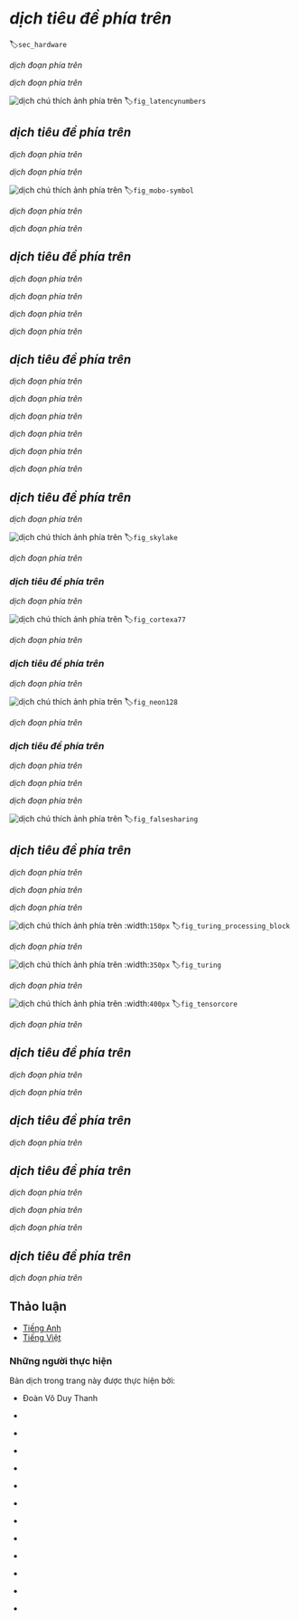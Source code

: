 <!-- ===================== Bắt đầu dịch Phần 1 ===================== -->
<!-- ========================================= REVISE PHẦN 1 - BẮT ĐẦU =================================== -->

<!--
# Hardware
-->

# *dịch tiêu đề phía trên*
:label:`sec_hardware`

<!--
Building systems with great performance requires a good understanding of the algorithms and models to capture the statistical aspects of the problem. 
At the same time it is also indispensable to have at least a modicum of knowledge of the underlying hardware. 
The current section is no substitute for a proper course on hardware and systems design. 
Instead, it might serve as a starting point for understanding why some algorithms are more efficient than others and how to achieve good throughput. 
Good design can easily make a difference of an order of magnitude and, in turn, this can make the difference between being able to train a network (e.g., in a week) or not at all (in 3 months, thus missing the deadline). 
We'll start by looking at computers. 
Then we will zoom in to look more carefully at CPUs and GPUs. 
Lastly we zoom out to review how multiple computers are connected in a server center or in the cloud. 
This is not a GPU purchase guide. 
For this review :numref:`sec_buy_gpu`. 
An introduction to cloud computing with AWS can be found in :numref:`sec_aws`.
-->

*dịch đoạn phía trên*

<!--
Impatient readers may be able to get by with :numref:`fig_latencynumbers`. 
It is taken from Colin Scott's [interactive post](https://people.eecs.berkeley.edu/~rcs/research/interactive_latency.html) which gives a good overview of the progress over the past decade. 
The original numbers are due to Jeff Dean's [Stanford talk from 2010](https://static.googleusercontent.com/media/research.google.com/en//people/jeff/Stanford-DL-Nov-2010.pdf). 
The discussion below explains some of the rationale for these numbers and how they can guide us in designing algorithms. 
The discussion below is very high level and cursory. 
It is clearly *no substitute* for a proper course but rather just meant to provide enough information for a statistical modeler to make suitable design decisions. 
For an in-depth overview of computer architecture we refer the reader to :cite:`Hennessy.Patterson.2011` or a recent course on the subject, such as the one by [Arste Asanovic](http://inst.eecs.berkeley.edu/~cs152/sp19/).
-->

*dịch đoạn phía trên*

<!--
![Latency Numbers every Programmer should know.](../img/latencynumbers.png)
-->

![*dịch chú thích ảnh phía trên*](../img/latencynumbers.png)
:label:`fig_latencynumbers`

<!-- ===================== Kết thúc dịch Phần 1 ===================== -->

<!-- ===================== Bắt đầu dịch Phần 2 ===================== -->

<!-- ========================================= REVISE PHẦN 1 - KẾT THÚC ===================================-->

<!-- ========================================= REVISE PHẦN 2 - BẮT ĐẦU ===================================-->

<!--
## Computers
-->

## *dịch tiêu đề phía trên*

<!--
Most deep learning researchers have access to a computer with a fair amount of memory, compute, some form of an accelerator such as a GPU, or multiples thereof. 
It consists of several key components:
-->

*dịch đoạn phía trên*

<!--
* A processor, also referred to as CPU which is able to execute the programs we give it (in addition to running an operating system and many other things), typically consisting of 8 or more cores.
* Memory (RAM) to store and retrieve the results from computation, such as weight vectors, activations, often training data.
* An Ethernet network connection (sometimes multiple) with speeds ranging from 1Gbit/s to 100Gbit/s (on high end servers more advanced interconnects can be found).
* A high speed expansion bus (PCIe) to connect the system to one or more GPUs. Severs have up to 8 accelerators, often connected in an advanced topology, desktop systems have 1-2, depending on the budget of the user and the size of the power supply.
* Durable storage, such as a magnetic harddrive (HDD), solid state (SSD), in many cases connected using the PCIe bus, provides efficient transfer of training data to the system and storage of intermediate checkpoints as needed.
-->

*dịch đoạn phía trên*

<!--
![Connectivity of components](../img/mobo-symbol.svg)
-->

![*dịch chú thích ảnh phía trên*](../img/mobo-symbol.svg)
:label:`fig_mobo-symbol`

<!--
As :numref:`fig_mobo-symbol` indicates, most components (network, GPU, storage) are connected to the CPU across the PCI Express bus. 
It consists of multiple lanes that are directly attached to the CPU. 
For instance AMD's Threadripper 3 has 64 PCIe 4.0 lanes, each of which is capable 16 Gbit/s data transfer in both directions. 
The memory is directly attached to the CPU with a total bandwidth of up to 100 GB/s.
-->

*dịch đoạn phía trên*

<!--
When we run code on a computer we need to shuffle data to the processors (CPU or GPU), perform computation and then move the results off the processor back to RAM and durable storage. 
Hence, in order to get good performance we need to make sure that this works seamlessly without any one of the systems becoming a major bottleneck. 
For instance, if we cannot load images quickly enough the processor won't have any work to do. 
Likewise, if we cannot move matrices quickly enough to the CPU (or GPU), its processing elements will starve. 
Finally, if we want to synchronize multiple computers across the network, the latter shouldn't slow down computation. 
One option is to interleave communication and computation. Let's have a look at the various components in more detail.
-->

*dịch đoạn phía trên*

<!-- ===================== Kết thúc dịch Phần 2 ===================== -->

<!-- ===================== Bắt đầu dịch Phần 3 ===================== -->

<!-- ========================================= REVISE PHẦN 2 - KẾT THÚC ===================================-->

<!-- ========================================= REVISE PHẦN 3 - BẮT ĐẦU ===================================-->

<!--
## Memory
-->

## *dịch tiêu đề phía trên*

<!--
At its most basic memory is used to store data that needs to be readily accessible. 
At present CPU RAM is typically of the [DDR4](https://en.wikipedia.org/wiki/DDR4_SDRAM) variety, offering 20-25GB/s bandwidth per module. Each module has a 64 bit wide bus. 
Typically pairs of memory modules are used to allow for multiple channels. 
CPUs have between 2 and 4 memory channels, i.e., they have between 40GB/s and 100GB/s peak memory bandwidth. 
Often there are two banks per channel. For instance AMD's Zen 3 Threadripper has 8 slots.
-->

*dịch đoạn phía trên*

<!--
While these numbers are impressive, indeed, they only tell part of the story. 
When we want to read a portion from memory we first need to tell the memory module where the information can be found. 
That is, we first need to send the *address* to RAM. 
Once this accomplished we can choose to read just a single 64bit record or a long sequence of records. 
The latter is called *burst read*. 
In a nutshell, sending an address to memory and setting up the transfer takes approximately 100ns (details depend on the specific timing coefficients of the memory chips used), every subsequent transfer takes only 0.2ns. 
In short, the first read is 500 times as expensive as subsequent ones! 
We could perform up to $10,000,000$ random reads per second. 
This suggests that we avoid random memory access as far as possible and use burst reads (and writes) instead.
-->

*dịch đoạn phía trên*

<!--
Matters are a bit more complex when we take into account that we have multiple banks. 
Each bank can read memory largely independently. 
This means two things: the effective number of random reads is up to 4x higher, provided that they are spread evenly across memory. 
It also means that it's still a bad idea to perform random reads since burst reads are 4x faster, too. 
Secondly, due to memory alignment to 64 bit boundaries it is a good idea to align any datastructures with the same boundaries. 
Compilers do this pretty much [automatically](https://en.wikipedia.org/wiki/Data_structure_alignment) when the appropriate flags are set. 
Curious readers are encouraged to review a lecture on DRAMs such as the one by [Zeshan Chishti](http://web.cecs.pdx.edu/~zeshan/ece585_lec5.pdf).
-->

*dịch đoạn phía trên*

<!-- ===================== Kết thúc dịch Phần 3 ===================== -->

<!-- ===================== Bắt đầu dịch Phần 4 ===================== -->

<!--
GPU memory is subject to even higher bandwidth requirements since they have many more processing elements than CPUs. 
By and large there are two options to address them. 
One is to make the memory bus significantly wider. 
For instance NVIDIA's RTX 2080 Ti has a 352 bit wide bus. 
This allows for much more information to be transferred at the same time. 
Secondly, GPUs use specific high-performance memory. 
Consumer grade devices, such as NVIDIA's RTX and Titan series typically use [GDDR6](https://en.wikipedia.org/wiki/GDDR6_SDRAM) chips with over 500 GB/s aggregate bandwidth. 
An alternative is to use HBM (high bandwidth memory) modules. 
They use a very different interface and connect directly with GPUs on a dedicated silicon wafer. 
This makes them very expensive and their use is typically limited to high end server chips, such as the NVIDIA Volta V100 series of accelerators. 
Quite unsurprisingly GPU memory is *much* smaller than CPU memory due to its higher cost. 
For our purposes, by and large their performance characteristics are similar, just a lot faster. 
We can safely ignore the details for the purpose of this book. 
They only matter when tuning GPU kernels for high throughput.
-->

*dịch đoạn phía trên*

<!-- ========================================= REVISE PHẦN 3 - KẾT THÚC ===================================-->

<!-- ========================================= REVISE PHẦN 4 - BẮT ĐẦU ===================================-->

<!--
## Storage
-->

## *dịch tiêu đề phía trên*

<!--
We saw that some of the key characteristics of RAM were *bandwidth* and *latency*. 
The same is true for storage devices, just that the differences can be even more extreme.
-->

*dịch đoạn phía trên*

<!--
**Hard Disks** have been in use for over half a century. 
In a nutshell they contain a number of spinning platters with heads that can be positioned to read / write at any given track. 
High end end disks hold up to 16TB on 9 platters. 
One of the key benefits of HDDs is that they are relatively inexpensive. 
One of their many downsides are their typically catastrophic failure modes and their relatively high read latency.
-->

*dịch đoạn phía trên*

<!--
To understand the latter, consider the fact that HDDs spin at around 7,200 RPM. 
If they were much faster they would shatter due to the centrifugal force exerted on the platters. 
This has a major downside when it comes to accessing a specific sector on the disk: we need to wait until the platter has rotated in position (we can move the heads but not accelerate the actual disks). 
Hence it can take over 8ms until the requested data is available. 
A common way this is expressed is to say that HDDs can operate at approximately 100 IOPs. 
This number has essentially remained unchanged for the past two decades. 
Worse still, it is equally difficult to increase bandwidth (it is in the order of 100-200 MB/s). 
After all, each head reads a track of bits, hence the bit rate only scales with the square root of the information density. 
As a result HDDs are quickly becoming relegated to archival storage and low-grade storage for very large datasets.
-->

*dịch đoạn phía trên*

<!-- ===================== Kết thúc dịch Phần 4 ===================== -->

<!-- ===================== Bắt đầu dịch Phần 5 ===================== -->

<!--
**Solid State Drives** use Flash memory to store information persistently. 
This allows for *much faster* access to stored records. 
Modern SSDs can operate at 100,000 to 500,000 IOPs, i.e., up to 3 orders of magnitude faster than HDDs. 
Furthermore, their bandwidth can reach 1-3GB/s, i.e., one order of magnitude faster than HDDs. 
These improvements sound almost too good to be true. 
Indeed, they come with a number of caveats, due to the way SSDs are designed.
-->

*dịch đoạn phía trên*

<!--
* SSDs store information in blocks (256 KB or larger). 
They can only be written as a whole, which takes significant time. 
Consequently bit-wise random writes on SSD have very poor performance. 
Likewise, writing data in general takes significant time since the block has to be read, erased and then rewritten with new information. 
By now SSD controllers and firmware have developed algorithms to mitigate this. 
Nonetheless writes can be much slower, in particular for QLC (quad level cell) SSDs. 
The key for improved performance is to maintain a *queue* of operations, to prefer reads and to write in large blocks if possible.
* The memory cells in SSDs wear out relatively quickly (often already after a few thousand writes). 
Wear-level protection algorithms are able to spread the degradation over many cells. 
That said, it is not recommended to use SSDs for swap files or for large aggregations of log-files.
* Lastly, the massive increase in bandwidth has forced computer designers to attach SSDs directly to the PCIe bus. 
The drives capable of handling this, referred to as NVMe (Non Volatile Memory enhanced), can use up to 4 PCIe lanes. 
This amounts to up to 8GB/s on PCIe 4.0.
-->

*dịch đoạn phía trên*

<!--
**Cloud Storage** provides a configurable range of performance. 
That is, the assignment of storage to virtual machines is dynamic, both in terms of quantity and in terms speed, as chosen by the user. 
We recommend that the user increase the provisioned number of IOPs whenever latency is too high, e.g., during training with many small records.
-->

*dịch đoạn phía trên*

<!-- ===================== Kết thúc dịch Phần 5 ===================== -->

<!-- ===================== Bắt đầu dịch Phần 6 ===================== -->

<!-- ========================================= REVISE PHẦN 4 - KẾT THÚC ===================================-->

<!-- ========================================= REVISE PHẦN 5 - BẮT ĐẦU ===================================-->

<!--
## CPUs
-->

## *dịch tiêu đề phía trên*

<!--
Central Processing Units (CPUs) are the centerpiece of any computer (as before we give a very high level description focusing primarily on what matters for efficient deep learning models). 
They consist of a number of key components: processor cores which are able to execute machine code, a bus connecting them (the specific topology differs significantly between processor models, generations and vendors), and caches to allow for higher bandwidth and lower latency memory access than what is possible by reads from main memory. 
Lastly, almost all modern CPUs contain vector processing units to aid with high performance linear algebra and convolutions, as they are common in media processing and machine learning.
-->

*dịch đoạn phía trên*

<!--
![Intel Skylake consumer quad-core CPU](../img/skylake.svg)
-->

![*dịch chú thích ảnh phía trên*](../img/skylake.svg)
:label:`fig_skylake`

<!--
:numref:`fig_skylake` depicts an Intel Skylake consumer grade quad-core CPU. 
It has an integrated GPU, caches, and a ringbus connecting the four cores. 
Peripherals (Ethernet, WiFi, Bluetooth, SSD controller, USB, etc.) are either part of the chipset or directly attached (PCIe) to the CPU.
-->

*dịch đoạn phía trên*

<!--
### Microarchitecture
-->

### *dịch tiêu đề phía trên*

<!--
Each of the processor cores consists of a rather sophisticated set of components. 
While details differ between generations and vendors, the basic functionality is pretty much standard. 
The front end loads instructions and tries to predict which path will be taken (e.g., for control flow). 
Instructions are then decoded from assembly code to microinstructions. 
Assembly code is often not the lowest level code that a processor executes. 
Instead, complex instructions may be decoded into a set of more lower level operations. 
These are then processed by the actual execution core. 
Often the latter is capable of performing many operations simultaneously. 
For instance, the ARM Cortex A77 core of :numref:`fig_cortexa77` is able to perform up to 8 operations simultaneously.
-->

*dịch đoạn phía trên*

<!--
![ARM Cortex A77 Microarchitecture Overview](../img/a77.svg)
-->

![*dịch chú thích ảnh phía trên*](../img/a77.svg)
:label:`fig_cortexa77`

<!--
This means that efficient programs might be able to perform more than one instruction per clock cycle, *provided that* they can be carried out independently. 
Not all units are created equal. 
Some specialize in integer instructions whereas others are optimized for floating point performcne. 
To increase throughput the processor might also follow  multiple codepaths simultaneously in a branching instruction and then discard the results of the branch not taken. 
This is why branch prediction units matter (on the frontend) such that only the most promising paths are pursued.
-->

*dịch đoạn phía trên*

<!-- ===================== Kết thúc dịch Phần 6 ===================== -->

<!-- ===================== Bắt đầu dịch Phần 7 ===================== -->

<!-- ========================================= REVISE PHẦN 5 - KẾT THÚC ===================================-->

<!-- ========================================= REVISE PHẦN 6 - BẮT ĐẦU ===================================-->

<!--
### Vectorization
-->

### *dịch tiêu đề phía trên*

<!--
Deep learning is extremely compute hungry. 
Hence, to make CPUs suitable for machine learning one needs to perform many operations in one clock cycle. 
This is achieved via vector units. 
They have different names: on ARM they're called NEON, on x86 the latest generation is referred to as [AVX2](https://en.wikipedia.org/wiki/Advanced_Vector_Extensions) units. 
A common aspect is that they are able to perform SIMD (single instruction multiple data) operations. 
:numref:`fig_neon128` shows how 8 short integers can be added in one clock cycle on ARM.
-->

*dịch đoạn phía trên*

<!--
![128 bit NEON vectorization](../img/neon128.svg)
-->

![*dịch chú thích ảnh phía trên*](../img/neon128.svg)
:label:`fig_neon128`

<!--
Depending on architecture choices such registers are up to 512 bit long, allowing for the combination of up to 64 pairs of numbers. 
For instance, we might be multiplying two numbers and adding them to a third, which is also known as a fused multiply-add. 
Intel's [OpenVino](https://01.org/openvinotoolkit) uses these to achieve respectable throughput for deep learning on server grade CPUs. 
Note, though, that this number is entirely dwarved by what GPUs are capable of achieving. 
For instance, NVIDIA's RTX 2080 Ti has 4,352 CUDA cores, each of which is capable of processing such an operation at any time.
-->

*dịch đoạn phía trên*

<!--
### Cache
-->

### *dịch tiêu đề phía trên*

<!--
Consider the following situation: we have a modest CPU core with 4 cores as depicted in :numref:`fig_skylake` above, running at 2GHz frequency. 
Moreover, let's assume that we have an IPC (instructions per clock) count of 1 and that the units have AVX2 with 256bit width enabled. 
Let's furthermore assume that at least one of the registers used for AVX2 operations needs to be retrieved from memory. 
This means that the CPU consumes 4x256bit = 1kbit of data per clock cycle. 
Unless we are able to transfer $2 \cdot 10^9 \cdot 128 = 256 \cdot 10^9$ bytes to the processor per second the processing elements are going to starve. 
Unfortunately the memory interface of such a chip only supports 20-40 GB/s data transfer, i.e., one order of magnitude less. 
The fix is to avoid loading *new* data from memory as far as possible and rather to cache it locally on the CPU. 
This is where caches come in handy (see this [Wikipedia article](https://en.wikipedia.org/wiki/Cache_hierarchy) for a primer). 
Commonly the following names / concepts are used:
-->

*dịch đoạn phía trên*

<!--
* **Registers** are strictly speaking not part of the cache. They help stage instructions. 
That said, CPU registers are memory locations that a CPU can access at clock speed without any delay penalty. 
CPUs have tens of registers. 
It is up to the compiler (or programmer) to use registers efficiently. 
For instance the C programming language has a `register` keyword.
* **L1** caches are the first line of defense against high memory bandwidth requirements. 
L1 caches are tiny (typical sizes might be 32-64kB) and often split into data and instructions caches. 
When data is found in the L1 cache access is very fast. 
If it cannot be found there, the search progresses down the cache hierarchy.
* **L2** caches are the next stop. Depending on architecture design and processor size they might be exclusive. 
They might be accessible only by a given core or shared between multiple cores. 
L2 caches are larger (typically 256-512kB per core) and slower than L1. 
Furthermore, to access something in L2 we first need to check to realize that the data isn't in L1, which adds a small amount of extra latency.
* **L3** caches are shared between multiple cores and can be quite large. 
AMD's Epyc 3 server CPUs have a whopping 256MB of cache spread across multiple chiplets. 
More typical numbers are in the 4-8MB range.
-->

*dịch đoạn phía trên*

<!-- ===================== Kết thúc dịch Phần 7 ===================== -->

<!-- ===================== Bắt đầu dịch Phần 8 ===================== -->

<!--
Predicting which memory elements will be needed next is one of the key optimization parameters in chip design. 
For instance, it is advisable to traverse memory in a *forward* direction since most caching algorithms will try to *read ahead* rather than backwards. 
Likewise, keeping memory access patterns local is agood way of improving performance.
Adding caches is a double-edge sword. 
On one hand they ensure that the processor cores don't starve of data. 
At the same time they increase chip size, using up area that otherwise could have been spent on increasing processing power. 
Moreover, *cache misses* can be expensive. 
Consider the worst case scenario, depicted in :numref:`fig_falsesharing`. 
A memory location is cached on processor 0 when a thread on processor 1 requests the data. 
To obtain it, processor 0 needs to stop what it's doing, write the information back to main memory and then let processor 1 read it from memoruy. 
During this operation both processors wait. 
Quite potentially such code runs *more slowly* on multiple processors when compared to an efficient single-processor implementation. 
This is one more reason for why there is a practical limit to cache sizes (besides their physical size).
-->

*dịch đoạn phía trên*

<!--
![False sharing (image courtesy of Intel)](../img/falsesharing.svg)
-->

![*dịch chú thích ảnh phía trên*](../img/falsesharing.svg)
:label:`fig_falsesharing`

<!-- ========================================= REVISE PHẦN 6 - KẾT THÚC ===================================-->

<!-- ========================================= REVISE PHẦN 7 - BẮT ĐẦU ===================================-->

<!--
## GPUs and other Accelerators
-->

## *dịch tiêu đề phía trên*

<!--
It is not an exaggeration to claim that deep learning would not have been successful without GPUs. 
By the same token, it is quite reasonable to argue that GPU manufacturers' fortunes have been increased significantly due to deep learning. 
This co-evolution of hardware and algorithms has led to a situation where for better or worse deep learning is the preferable statistical modeling paradigm. 
Hence it pays to understand the specific benefits that GPUs and related accelerators such as the TPU :cite:`Jouppi.Young.Patil.ea.2017` offer.
-->

*dịch đoạn phía trên*

<!--
Of note is a distinction that is often made in practice: accelerators are optimized either for training or inference. 
For the latter we only need to compute the forward pass in a network. 
No storage of intermediate data is needed for backpropagation. 
Moreover, we may not need very precise computation (FP16 or INT8 typically suffice). 
On the other hand, during training all intermediate results need storing to compute gradients. 
Moreover, accumulating gradients requires higher precision to avoid numerical underflow (or overflow). 
This means that FP16 (or mixed precision with FP32) is the minimum required. 
All of this necessitates faster and larger memory (HBM2 vs. GDDR6) and more processing power. 
For instance, NVIDIA's [Turing](https://devblogs.nvidia.com/nvidia-turing-architecture-in-depth/) T4 GPUs are optimized for inference whereas the V100 GPUs are preferable for training.
-->

*dịch đoạn phía trên*

<!-- ===================== Kết thúc dịch Phần 8 ===================== -->

<!-- ===================== Bắt đầu dịch Phần 9 ===================== -->

<!--
Recall :numref:`fig_neon128`. Adding vector units to a processor core allowed us to increase throughput significantly (in the example in the figure we were able to perform 16 operations simultaneously). 
What if we added operations that optimized not just operations between vectors but also between matrices? 
This strategy led to Tensor Cores (more on this shortly). 
Secondly, what if we added many more cores? In a nutshell, these two strategies summarize the design decisions in GPUs. 
:numref:`fig_turing_processing_block` gives an overview over a basic processing block. 
It contains 16 integer and 16 floating point units. 
In addition to that, two Tensor Cores accelerate a narrow subset of additional operations relevant for deep learning. 
Each Streaming Multiprocessor (SM) consists of four such blocks.
-->

*dịch đoạn phía trên*

<!--
![NVIDIA Turing Processing Block (image courtesy of NVIDIA)](../img/turing_processing_block.png)
-->

![*dịch chú thích ảnh phía trên*](../img/turing_processing_block.png)
:width:`150px`
:label:`fig_turing_processing_block`

<!--
12 streaming multiprocessors are then grouped into graphics processing clusters which make up the high-end TU102 processors. 
Ample memory channels and an L2 cache complement the setup. 
:numref:`fig_turing` has the relevant details. 
One of the reasons for designing such a device is that individual blocks can be added or removed as needed to allow for more compact chips and to deal with yield issues (faulty modules might not be activated). 
Fortunately programming such devices is well hidden from the casual deep learning researcher beneath layers of CUDA and framework code. 
In particular, more than one of the programs might well be executed simultaneously on the GPU, provided that there are available resources. 
Nonetheless it pays to be aware of the limitations of the devices to avoid picking models that do not fit into device memory.
-->

*dịch đoạn phía trên*

<!--
![NVIDIA Turing Architecture (image courtesy of NVIDIA)](../img/turing.png)
-->

![*dịch chú thích ảnh phía trên*](../img/turing.png)
:width:`350px`
:label:`fig_turing`

<!--
A last aspect that is worth mentioning in more detail are TensorCores. 
They are an example of a recent trend of adding more optimized circuits that are specifically effective for deep learning. 
For instance, the TPU added a systolic array :cite:`Kung.1988` for fast matrix multiplication. 
There the design was to support a very small number (one for the first generation of TPUs) of large operations. 
TensorCores are at the other end. 
They are optimized for small operations involving between 4x4 and 16x16 matrices, depending on their numerical precision. 
:numref:`fig_tensorcore` gives an overview of the optimizations.
-->

*dịch đoạn phía trên*

<!-- ===================== Kết thúc dịch Phần 9 ===================== -->

<!-- ===================== Bắt đầu dịch Phần 10 ===================== -->

<!--
![NVIDIA TensorCores in Turing (image courtesy of NVIDIA)](../img/tensorcore.jpg)
-->

![*dịch chú thích ảnh phía trên*](../img/tensorcore.jpg)
:width:`400px`
:label:`fig_tensorcore`

<!--
Obviously when optimizing for computation we end up making certain compomises. 
One of them is that GPUs are not very good at handling interrupts and sparse data. 
While there are notable exceptions, such as [Gunrock](https://github.com/gunrock/gunrock) :cite:`Wang.Davidson.Pan.ea.2016`, the access pattern of sparse matrices and vectors do not go well with the high bandwidth burst read operations where GPUs excel. 
Matching both goals is an area of active research. 
See e.g., [DGL](http://dgl.ai), a library tuned for deep learning on graphs.
-->

*dịch đoạn phía trên*

<!-- ========================================= REVISE PHẦN 7 - KẾT THÚC ===================================-->

<!-- ========================================= REVISE PHẦN 8 - BẮT ĐẦU ===================================-->

<!--
## Networks and Buses
-->

## *dịch tiêu đề phía trên*

<!--
Whenever a single device is insufficient for optimization we need to transfer data to and from it to synchronize processing. 
This is where networks and buses come in handy. 
We have a number of design parameters: bandwidth, cost, distance and flexibility. 
On one end we have WiFi which has a pretty good range, is very easy to use (no wires, after all), cheap but it offers comparatively mediocre bandwidth and latency. 
No machine learning researcher within their right mind would use it to build a cluster of servers. 
In what follows we focus on interconnects that are suitable for deep learning.
-->

*dịch đoạn phía trên*

<!--
* **PCIe** is a dedicated bus for very high bandwidth point to point connections (up to 16 Gbs on PCIe 4.0) per lane. 
Latency is in the order of single-digit microseconds (5 μs). 
PCIe links are precious. 
Processors only have a limited number of them: AMD's EPYC 3 has 128 lanes, Intel's Xeon has up to 48 lanes per chip; on desktop grade CPUs the numbers are 20 (Ryzen 9) and 16 (Core i9) respectively. 
Since GPUs have typically 16 lanes this limits the number of GPUs that can connect to the CPU at full bandwidth. 
After all, they need to share the links with other high bandwidth peripherals such as storage and Ethernet. 
Just like with RAM access, large bulk transfers are preferable due to reduced packet overhead.
* **Ethernet** is the most commonly used way of connecting computers. 
While it is significantly slower than PCIe, it is very cheap and resilient to install and covers much longer distances. 
Typical bandwidth for low-grade servers is 1 GBit/s. 
Higher end devices (e.g., [C5 instances](https://aws.amazon.com/ec2/instance-types/c5/) in the cloud) offer between 10 and 100 GBit/s bandwidth. 
As in all previous cases data transmission has significant overheads. 
Note that we almost never use raw Ethernet directly but rather a protocol that is executed on top of the physical interconnect (such as UDP or TCP/IP). 
This adds further overhead. Like PCIe, Ethernet is designed to connect two devices, e.g., a computer and a switch.
* **Switches** allow us to connect multiple devices in a manner where any pair of them can carry out a (typically full bandwidth) point to point connection simultaneously. 
For instance, Ethernet switches might connect 40 servers at high cross-sectional bandwidth. 
Note that switches are not unique to traditional computer networks. 
Even PCIe lanes can be [switched](https://www.broadcom.com/products/pcie-switches-bridges/pcie-switches). 
This occurs e.g., to connect a large number of GPUs to a host processor, as is the case for the [P2 instances](https://aws.amazon.com/ec2/instance-types/p2/).
* **NVLink** is an alternative to PCIe when it comes to very high bandwidth interconnects. 
It offers up to 300 Gbit/s data transfer rate per link. 
Server GPUs (Volta V100) have 6 links whereas consumer grade GPUs (RTX 2080 Ti) have only one link, operating at a reduced 100 Gbit/s rate. 
We recommend to use [NCCL](https://github.com/NVIDIA/nccl) to achieve high data transfer between GPUs.
-->

*dịch đoạn phía trên*

<!-- ===================== Kết thúc dịch Phần 10 ===================== -->

<!-- ===================== Bắt đầu dịch Phần 11 ===================== -->

<!-- ========================================= REVISE PHẦN 8 - KẾT THÚC ===================================-->

<!-- ========================================= REVISE PHẦN 9 - BẮT ĐẦU ===================================-->

<!--
## Summary
-->

## *dịch tiêu đề phía trên*

<!--
* Devices have overheads for operations. 
Hence it is important to aim for a small number of large transfers rather than many small ones. 
This applies to RAM, SSDs, Networks and GPUs.
* Vectorization is key for performance. 
Make sure you're aware of the specific abilities of your accelerator. 
E.g., some Intel Xeon CPUs are particularly good for INT8 operations, NVIDIA Volta GPUs excel at FP16 matrix-matrix operations and NVIDIA Turing shines at FP16, INT8 and INT4 operations.
* Numerical overflow due to small datatypes can be a problem during training (and to a lesser extent during inference).
* Aliasing can significantly degrade performance. 
For instance, memory alignment on 64 bit CPUs should be done with respect to 64 bit boundaries. 
On GPUs it's a good idea to keep convolution sizes aligned e.g., to TensorCores.
* Match your algorithms to the hardware (memory footprint, bandwidth, etc.). 
Great speedup (orders of magnitude) can be achieved when fitting the parameters into caches.
* We recommend that you sketch out the performance of a novel algorithm on paper before verifying the experimental results. 
Discrepancies of an order-of-magnitude or more are reasons for concern.
* Use profilers to debug performance bottlenecks.
* Training and inference hardware have different sweet spots in terms of price / performance.
-->

*dịch đoạn phía trên*

<!--
## More Latency Numbers
-->

## *dịch tiêu đề phía trên*

<!--
The summary in :numref:`table_latency_numbers` and :numref:`table_latency_numbers_tesla` are due to [Eliot Eshelman](https://gist.github.com/eshelman) who maintains an updated version of the numbers as a [GitHub Gist](https://gist.github.com/eshelman/343a1c46cb3fba142c1afdcdeec17646).
-->

*dịch đoạn phía trên*

<!--
:Common Latency Numbers.
-->

*dịch đoạn phía trên*

<!--
| Action                                     | Time   | Notes                                           |
| :----------------------------------------- | -----: | :---------------------------------------------- |
| L1 cache reference/hit                     | 1.5 ns | 4 cycles                                        |
| Floating-point add/mult/FMA                | 1.5 ns | 4 cycles                                        |
| L2 cache reference/hit                     |   5 ns | 12 ~ 17 cycles                                  |
| Branch mispredict                          |   6 ns | 15 ~ 20 cycles                                  |
| L3 cache hit (unshared cache)              |  16 ns | 42 cycles                                       |
| L3 cache hit (shared in another core)      |  25 ns | 65 cycles                                       |
| Mutex lock/unlock                          |  25 ns |                                                 |
| L3 cache hit (modified in another core)    |  29 ns | 75 cycles                                       |
| L3 cache hit (on a remote CPU socket)      |  40 ns | 100 ~ 300 cycles (40 ~ 116 ns)                  |
| QPI hop to a another CPU (per hop)         |  40 ns |                                                 |
| 64MB memory ref. (local CPU)               |  46 ns | TinyMemBench on Broadwell E5-2690v4             |
| 64MB memory ref. (remote CPU)              |  70 ns | TinyMemBench on Broadwell E5-2690v4             |
| 256MB memory ref. (local CPU)              |  75 ns | TinyMemBench on Broadwell E5-2690v4             |
| Intel Optane random write                  |  94 ns | UCSD Non-Volatile Systems Lab                   |
| 256MB memory ref. (remote CPU)             | 120 ns | TinyMemBench on Broadwell E5-2690v4             |
| Intel Optane random read                   | 305 ns | UCSD Non-Volatile Systems Lab                   |
| Send 4KB over 100 Gbps HPC fabric          |   1 μs | MVAPICH2 over Intel Omni-Path                   |
| Compress 1KB with Google Snappy            |   3 μs |                                                 |
| Send 4KB over 10 Gbps ethernet             |  10 μs |                                                 |
| Write 4KB randomly to NVMe SSD             |  30 μs | DC P3608 NVMe SSD (QOS 99% is 500μs)            |
| Transfer 1MB to/from NVLink GPU            |  30 μs | ~33GB/s on NVIDIA 40GB NVLink                   |
| Transfer 1MB to/from PCI-E GPU             |  80 μs | ~12GB/s on PCIe 3.0 x16 link                    |
| Read 4KB randomly from NVMe SSD            | 120 μs | DC P3608 NVMe SSD (QOS 99%)                     |
| Read 1MB sequentially from NVMe SSD        | 208 μs | ~4.8GB/s DC P3608 NVMe SSD                      |
| Write 4KB randomly to SATA SSD             | 500 μs | DC S3510 SATA SSD (QOS 99.9%)                   |
| Read 4KB randomly from SATA SSD            | 500 μs | DC S3510 SATA SSD (QOS 99.9%)                   |
| Round trip within same datacenter          | 500 μs | One-way ping is ~250μs                          |
| Read 1MB sequentially from SATA SSD        |   2 ms | ~550MB/s DC S3510 SATA SSD                      |
| Read 1MB sequentially from disk            |   5 ms | ~200MB/s server HDD                             |
| Random Disk Access (seek+rotation)         |  10 ms |                                                 |
| Send packet CA->Netherlands->CA            | 150 ms |                                                 |
:label:`table_latency_numbers`

<!-- ===================== Kết thúc dịch Phần 11 ===================== -->

<!-- ===================== Bắt đầu dịch Phần 12 ===================== -->

<!--
:Latency Numbers for NVIDIA Tesla GPUs.
-->

*dịch đoạn phía trên*

<!--
| Action                          | Time   | Notes                                     |
| :------------------------------ | -----: | :---------------------------------------- |
| GPU Shared Memory access        |  30 ns | 30~90 cycles (bank conflicts add latency) |
| GPU Global Memory access        | 200 ns | 200~800 cycles                            |
| Launch CUDA kernel on GPU       |  10 μs | Host CPU instructs GPU to start kernel    |
| Transfer 1MB to/from NVLink GPU |  30 μs | ~33GB/s on NVIDIA 40GB NVLink             |
| Transfer 1MB to/from PCI-E GPU  |  80 μs | ~12GB/s on PCI-Express x16 link           |
:label:`table_latency_numbers_tesla`

<!--
## Exercises
-->

## *dịch tiêu đề phía trên*

<!--
1. Write C code to test whether there is any difference in speed between accessing memory aligned or misaligned relative to the external memory interface. Hint - be careful of caching effects.
2. Test the difference in speed between accessing memory in sequence or with a given stride.
3. How could you measure the cache sizes on a CPU?
4. How would you lay out data across multiple memory channels for maximum bandwidth? How would you lay it out if you had many small threads?
5. An enterprise class HDD is spinning at 10,000 rpm. What is the absolutely minimum time an HDD needs to spend worst case before it can read data (you can assume that heads move almost instantaneously)? Why are 2.5" HDDs becoming popular for commercial servers (relative to 3.5" and 5.25" drives)?
6. Assume that an HDD manufacturer increases the storage density from 1 Tbit per square inch to 5 Tbit per square inch. How much information can you store on a ring on a 2.5" HDD? Is there a difference between the inner and outer tracks?
7. The AWS P2 instances have 16 K80 Kepler GPUs. Use `lspci` on a p2.16xlarge and a p2.8xlarge instance to understand how the GPUs are connected to the CPUs. Hint - keep your eye out for PCI PLX bridges.
8. Going from 8 bit to 16 bit datatypes increases the amount of silicon approximately by 4x. Why? Why might NVIDIA have added INT4 operations to their Turing GPUs.
9. Given 6 high speed links between GPUs (such as for the Volta V100 GPUs), how would you connect 8 of them? Look up the connectivity used in the P3.16xlarge servers.
10. How much faster is it to read forward through memory vs. reading backwards? Does this number differ between different computers and CPU vendors? Why? Write C code and experiment with it.
11. Can you measure the cache size of your disk? What is it for a typical HDD? Do SSDs need a cache?
12. Measure the packet overhead when sending messages across the Ethernet. Look up the difference between UDP and TCP/IP connections.
13. Direct Memory Access allows devices other than the CPU to write (and read) directly to (from) memory. Why is this a good idea?
14. Look at the performance numbers for the Turing T4 GPU. Why does the performance 'only' double as you go from FP16 to INT8 and INT4?
15. What is the shortest time it should take for a packet on a roundtrip between San Francisco and Amsterdam? Hint - you can assume that the distance is 10,000km.
-->

*dịch đoạn phía trên*

<!-- ===================== Kết thúc dịch Phần 12 ===================== -->

<!-- ========================================= REVISE PHẦN 9 - KẾT THÚC ===================================-->

<!--
## [Discussions](https://discuss.mxnet.io/t/5320)
-->

## Thảo luận
* [Tiếng Anh](https://discuss.mxnet.io/t/5320)
* [Tiếng Việt](https://forum.machinelearningcoban.com/c/d2l)

### Những người thực hiện
Bản dịch trong trang này được thực hiện bởi:
<!--
Tác giả của mỗi Pull Request điền tên mình và tên những người review mà bạn thấy
hữu ích vào từng phần tương ứng. Mỗi dòng một tên, bắt đầu bằng dấu `*`.

Lưu ý:
* Nếu reviewer không cung cấp tên, bạn có thể dùng tên tài khoản GitHub của họ
với dấu `@` ở đầu. Ví dụ: @aivivn.
-->

* Đoàn Võ Duy Thanh
<!-- Phần 1 -->
*

<!-- Phần 2 -->
*

<!-- Phần 3 -->
*

<!-- Phần 4 -->
*

<!-- Phần 5 -->
*

<!-- Phần 6 -->
*

<!-- Phần 7 -->
*

<!-- Phần 8 -->
*

<!-- Phần 9 -->
*

<!-- Phần 10 -->
*

<!-- Phần 11 -->
*

<!-- Phần 12 -->
*